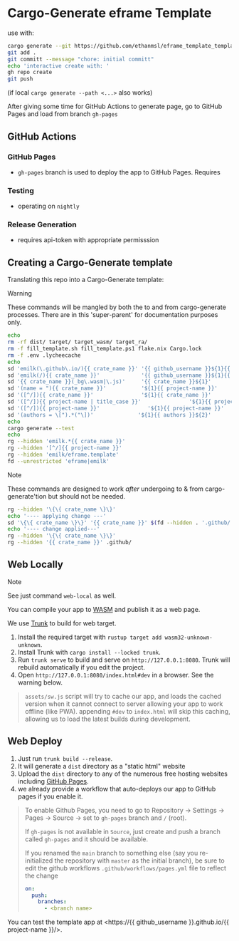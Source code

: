 # Cargo-Generate eframe Template 


use with:

```zsh
cargo generate --git https://github.com/ethanmsl/eframe_template_template.git
git add .
git committ --message "chore: initial committ"
echo 'interactive create with: '
gh repo create
git push
```
(if local `cargo generate --path <...>` also works)

After giving some time for GitHub Actions to generate page, go to GitHub Pages and load from branch `gh-pages`


## GitHub Actions


### GitHub Pages
- `gh-pages` branch is used to deploy the app to GitHub Pages.  Requires

### Testing
- operating on `nightly`

### Release Generation
- requires api-token with appropriate permisssion

## Creating a Cargo-Generate template

Translating this repo into a Cargo-Generate template:

> [!WARNING]
> These commands will be mangled by both the to and from cargo-generate processes.
> There are in this 'super-parent' for documentation purposes only.
```zsh
echo
rm -rf dist/ target/ target_wasm/ target_ra/ 
rm -f fill_template.sh fill_template.ps1 flake.nix Cargo.lock
rm -f .env .lycheecache
echo
sd 'emilk(\.github\.io/){{ crate_name }}' '{{ github_username }}${1}{{ project-name }}' $(fd . -t f)
sd 'emilk(/){{ crate_name }}'             '{{ github_username }}${1}{{ crate_name }}' $(fd --hidden . -t f)
sd '{{ crate_name }}(_bg\.wasm|\.js)'     '{{ crate_name }}${1}'                      $(fd --hidden . -t f)
sd '(name = "){{ crate_name }}'           '${1}{{ project-name }}'                    $(fd --hidden . -t f)
sd '([^/]){{ crate_name }}'               '${1}{{ crate_name }}'                      $(fd --hidden . -t f)
sd '([^/]){{ project-name | title_case }}'               '${1}{{ project-name | title_case }}'       $(fd --hidden . -t f)
sd '([^/]){{ project-name }}'               '${1}{{ project-name }}'                    $(fd --hidden . -t f)
sd '(authors = \[").*("\])'              '${1}{{ authors }}${2}'                     Cargo.toml
echo
cargo generate --test
echo
rg --hidden 'emilk.*{{ crate_name }}'
rg --hidden '[^/]{{ project-name }}'
rg --hidden 'emilk/eframe.template'
fd --unrestricted 'eframe|emilk'
```

> [!NOTE]
> These commands are designed to work *after* undergoing to & from cargo-generate'tion
> but should not be needed.
```zsh
rg --hidden '\{\{ crate_name \}\}'
echo '---- applying change ---'
sd '\{\{ crate_name \}\}' '{{ crate_name }}' $(fd --hidden . '.github/' -t f)
echo '---- change applied---'
rg --hidden '\{\{ crate_name \}\}'
rg --hidden '{{ crate_name }}' .github/
```

## Web Locally

> [!NOTE]
> See just command `web-local` as well.

You can compile your app to [WASM](https://en.wikipedia.org/wiki/WebAssembly) and publish it as a web page.

We use [Trunk](https://trunkrs.dev/) to build for web target.
1. Install the required target with `rustup target add wasm32-unknown-unknown`.
2. Install Trunk with `cargo install --locked trunk`.
3. Run `trunk serve` to build and serve on `http://127.0.0.1:8080`. Trunk will rebuild automatically if you edit the project.
4. Open `http://127.0.0.1:8080/index.html#dev` in a browser. See the warning below.

> `assets/sw.js` script will try to cache our app, and loads the cached version when it cannot connect to server allowing your app to work offline (like PWA).
> appending `#dev` to `index.html` will skip this caching, allowing us to load the latest builds during development.

## Web Deploy
1. Just run `trunk build --release`.
2. It will generate a `dist` directory as a "static html" website
3. Upload the `dist` directory to any of the numerous free hosting websites including [GitHub Pages](https://docs.github.com/en/free-pro-team@latest/github/working-with-github-pages/configuring-a-publishing-source-for-your-github-pages-site).
4. we already provide a workflow that auto-deploys our app to GitHub pages if you enable it.
> To enable Github Pages, you need to go to Repository -> Settings -> Pages -> Source -> set to `gh-pages` branch and `/` (root).
>
> If `gh-pages` is not available in `Source`, just create and push a branch called `gh-pages` and it should be available.
>
> If you renamed the `main` branch to something else (say you re-initialized the repository with `master` as the initial branch), be sure to edit the github workflows `.github/workflows/pages.yml` file to reflect the change
> ```yml
> on:
>   push:
>     branches:
>       - <branch name>
> ```

You can test the template app at <https://{{ github_username }}.github.io/{{ project-name }}/>.
